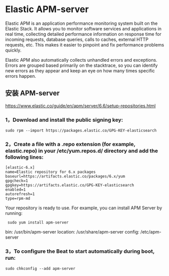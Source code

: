 # Elastic APM-server

Elastic APM is an application performance monitoring system built on the Elastic Stack. It allows you to monitor software services and applications in real time, collecting detailed performance information on response time for incoming requests, database queries, calls to caches, external HTTP requests, etc. This makes it easier to pinpoint and fix performance problems quickly.

Elastic APM also automatically collects unhandled errors and exceptions. Errors are grouped based primarily on the stacktrace, so you can identify new errors as they appear and keep an eye on how many times specific errors happen.

##  安装 APM-server

https://www.elastic.co/guide/en/apm/server/6.6/setup-repositories.html

### 1，Download and install the public signing key:

```sudo rpm --import https://packages.elastic.co/GPG-KEY-elasticsearch```

### 2，Create a file with a .repo extension (for example, elastic.repo) in your /etc/yum.repos.d/ directory and add the following lines:

``` 
[elastic-6.x]
name=Elastic repository for 6.x packages
baseurl=https://artifacts.elastic.co/packages/6.x/yum
gpgcheck=1
gpgkey=https://artifacts.elastic.co/GPG-KEY-elasticsearch
enabled=1
autorefresh=1
type=rpm-md
```

Your repository is ready to use. For example, you can install APM Server by running:

``` sudo yum install apm-server```

bin: /usr/bin/apm-server
location: /usr/share/apm-server
config: /etc/apm-server


### 3，To configure the Beat to start automatically during boot, run:

``` 
sudo chkconfig --add apm-server
```
